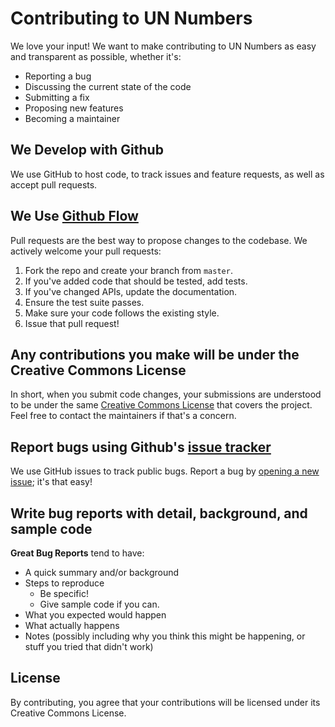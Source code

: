 # Contributing to UN Numbers

We love your input! We want to make contributing to UN Numbers as easy and transparent as possible, whether it's:

- Reporting a bug
- Discussing the current state of the code
- Submitting a fix
- Proposing new features
- Becoming a maintainer

## We Develop with Github
We use GitHub to host code, to track issues and feature requests, as well as accept pull requests.

## We Use [Github Flow](https://guides.github.com/introduction/flow/index.html)
Pull requests are the best way to propose changes to the codebase. We actively welcome your pull requests:

1. Fork the repo and create your branch from `master`.
2. If you've added code that should be tested, add tests.
3. If you've changed APIs, update the documentation.
4. Ensure the test suite passes.
5. Make sure your code follows the existing style.
6. Issue that pull request!

## Any contributions you make will be under the Creative Commons License
In short, when you submit code changes, your submissions are understood to be under the same [Creative Commons License](http://en.wikipedia.org/wiki/Wikipedia:Text_of_Creative_Commons_Attribution-ShareAlike_3.0_Unported_License) that covers the project. Feel free to contact the maintainers if that's a concern.

## Report bugs using Github's [issue tracker](https://github.com/beTransIT/UN-Numbers/issues)
We use GitHub issues to track public bugs. Report a bug by [opening a new issue](https://github.com/beTransIT/UN-Numbers/issues/new); it's that easy!

## Write bug reports with detail, background, and sample code

**Great Bug Reports** tend to have:

- A quick summary and/or background
- Steps to reproduce
  - Be specific!
  - Give sample code if you can.
- What you expected would happen
- What actually happens
- Notes (possibly including why you think this might be happening, or stuff you tried that didn't work)

## License
By contributing, you agree that your contributions will be licensed under its Creative Commons License. 